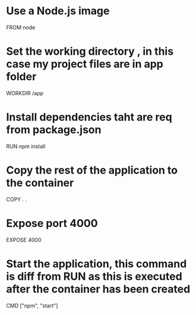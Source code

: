 # Use a Node.js image
FROM node

# Set the working directory , in this case my project files are in app folder
WORKDIR /app

# Install dependencies taht are req from package.json
RUN npm install

# Copy the rest of the application to the container 
COPY . .

# Expose port 4000
EXPOSE 4000

# Start the application, this command is diff from RUN as this is executed after the container has been created
CMD ["npm", "start"]
